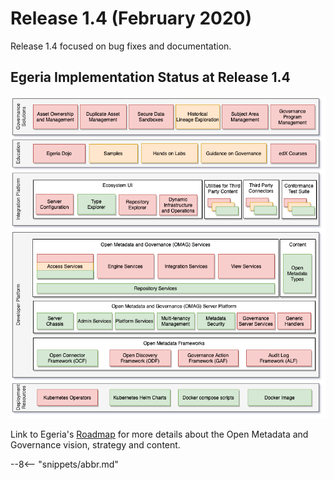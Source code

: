 <!-- SPDX-License-Identifier: CC-BY-4.0 -->
<!-- Copyright Contributors to the Egeria project. -->

# Release 1.4 (February 2020)

Release 1.4 focused on bug fixes and documentation.

## Egeria Implementation Status at Release 1.4
 
![Egeria Implementation Status](functional-organization-showing-implementation-status-for-1.4.png)
 
 Link to Egeria's [Roadmap](../open-metadata-publication/website/roadmap) for more details about the
 Open Metadata and Governance vision, strategy and content.

--8<-- "snippets/abbr.md"
